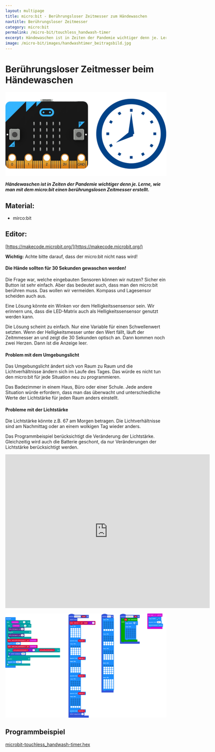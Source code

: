 ```yaml
---
layout: multipage
title: micro:bit - Berührungsloser Zeitmesser zum Händewaschen
navtitle: Berührungsloser Zeitmesser
category: micro:bit
permalink: /micro-bit/touchless_handwash-timer
excerpt: Händewaschen ist in Zeiten der Pandemie wichtiger denn je. Lerne, wie man mit dem micro:bit einen berührungslosen Zeitmesser erstellt.
image: /micro-bit/images/handwashtimer_beitragsbild.jpg
---
```


# Berührungsloser Zeitmesser beim Händewaschen

![](images/handwashtimer_beitragsbild.jpg)

_**Händewaschen ist in Zeiten der Pandemie wichtiger denn je. Lerne, wie man mit dem micro:bit einen berührungslosen Zeitmesser erstellt.**_

## Material:

+ mirco:bit

## Editor:

[https://makecode.microbit.org/](https://makecode.microbit.org/)

<div class="alert alert-info" role="alert">
<b>Wichtig:</b> Achte bitte darauf, dass der micro:bit nicht nass wird!
</div>

<!--Anleitung -->
#### Die Hände sollten für 30 Sekunden gewaschen werden!

Die Frage war, welche eingebauten Sensoren können wir nutzen?
Sicher ein Button ist sehr einfach. Aber das bedeutet auch, dass man den micro:bit berühren muss. Das wollen wir vermeiden. Kompass und Lagesensor scheiden auch aus.

Eine Lösung könnte ein Winken vor dem Helligkeitssensensor sein. Wir erinnern uns, dass die LED-Matrix auch als Helligkeitssensensor genutzt werden kann.

Die Lösung scheint zu einfach. Nur eine Variable für einen Schwellenwert setzten. Wenn der Helligkeitsmesser unter den Wert fällt, läuft der Zeitmmesser an und zeigt die 30 Sekunden optisch an. Dann kommen noch zwei Herzen. Dann ist die Anzeige leer.

#### Problem mit dem Umgebungslicht
Das Umgebungslicht ändert sich von Raum zu Raum und
die Lichtverhältnisse ändern sich im Laufe des Tages. Das würde es nicht tun den micro:bit für jede Situation neu zu programmieren.

Das Badezimmer in einem Haus, Büro oder einer Schule. Jede andere Situation würde erfordern, dass man das überwacht und unterschiedliche Werte der Lichtstärke für jeden Raum anders einstellt.

#### Probleme mit der Lichtstärke
Die Lichtstärke könnte z.B. 67 am Morgen betragen.
Die Lichtverhältnisse sind am Nachmittag oder an einem wolkigen Tag wieder anders.

Das Programmbeispiel berücksichtigt die Veränderung der Lichtstärke. Gleichzeitig wird auch die Batterie geschont, da nur Veränderungen der Lichtstärke berücksichtigt werden.
<!--Anleitung Ende-->

<div class="hidden-print">
<iframe src="https://player.vimeo.com/video/453672586" width="640" height="480" frameborder="0" allow="autoplay; fullscreen" allowfullscreen></iframe>
</div>

![](images/microbit-Screenshot_touchless_handwash-timer.png)

## Programmbeispiel
[microbit-touchless_handwash-timer.hex](appendix/microbit-touchless_handwash-handwashtimer.hex)
